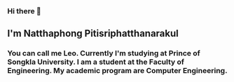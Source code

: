 ### Hi there 👋

## I'm Natthaphong Pitisriphatthanarakul
### You can call me Leo. Currently I'm studying at Prince of Songkla University. I am a student at the Faculty of Engineering. My academic program are Computer Engineering.










<!--
**nattha-pt/nattha-pt** is a ✨ _special_ ✨ repository because its `README.md` (this file) appears on your GitHub profile.

Here are some ideas to get you started:

- 🔭 I’m currently working on ...
- 🌱 I’m currently learning ...
- 👯 I’m looking to collaborate on ...
- 🤔 I’m looking for help with ...
- 💬 Ask me about ...
- 📫 How to reach me: ...
- 😄 Pronouns: ...
- ⚡ Fun fact: ...
-->
